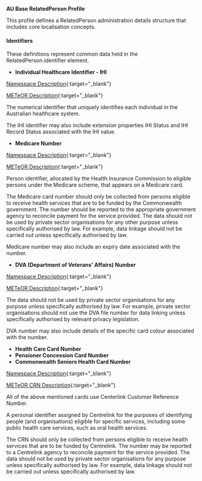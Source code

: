 **AU Base RelatedPerson Profile**

This profile defines a RelatedPerson administration details structure that includes core localisation concepts.

#### Identifiers
These definitions represent common data held in the RelatedPerson.identifier element.

* __Individual Healthcare Identifier - IHI__ 

[Namespace Description](http://ns.electronichealth.net.au/id/hi/ihi/1.0/index.html){:target="_blank"}

[METeOR Description](http://meteor.aihw.gov.au/content/index.phtml/itemId/432495){:target="_blank"}

The numerical identifier that uniquely identifies each individual in the Australian healthcare system.

The IHI identifier may also include extension properties IHI Status and IHI Record Status associated with the IHI value.

* __Medicare Number__ 

[Namespace Description](http://ns.electronichealth.net.au/id/medicare-number/index.html){:target="_blank"}

[METeOR Description](http://meteor.aihw.gov.au/content/index.phtml/itemId/270101){:target="_blank"}

Person identifier, allocated by the Health Insurance Commission to eligible persons under the Medicare scheme, that appears on a Medicare card.

The Medicare card number should only be collected from persons eligible to receive health services that are
to be funded by the Commonwealth government. The number should be reported to the appropriate government 
agency to reconcile payment for the service provided. The data should not be used by private sector 
organisations for any other purpose unless specifically authorised by law. For example, data linkage 
should not be carried out unless specifically authorised by law.

Medicare number may also include an expiry date associated with the number.

* __DVA (Department of Veterans' Affairs) Number__ 

[Namespace Description](http://ns.electronichealth.net.au/id/dva/index.html){:target="_blank"}

[METeOR Description](http://meteor.aihw.gov.au/content/index.phtml/itemId/339127){:target="_blank"}

The data should not be used by private sector organisations for any purpose unless specifically authorised by law. For example, 
private sector organisations should not use the DVA file number for data linking unless specifically authorised by relevant 
privacy legislation.

DVA number may also include details of the specific card colour associated with the number.

* __Health Care Card Number__ 
* __Pensioner Concession Card Number__ 
* __Commonwealth Seniors Health Card Number__ 

[Namespace Description](http://ns.electronichealth.net.au/id/centrelink-customer-reference-number/index.html){:target="_blank"}

[METeOR CRN Description](http://meteor.aihw.gov.au/content/index.phtml/itemId/270098){:target="_blank"}

All of the above mentioned cards use Centerlink Customer Reference Number.

A personal identifier assigned by Centrelink for the purposes of identifying people (and organisations) eligible for specific 
services, including some public health care services, such as oral health services.

The CRN should only be collected from persons eligible to receive health services that are to be funded by Centrelink. The 
number may be reported to a Centrelink agency to reconcile payment for the service provided. The data should not be used by
private sector organisations for any purpose unless specifically authorised by law. For example, data linkage should not be
carried out unless specifically authorised by law.
